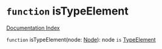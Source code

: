 # `function` isTypeElement

[Documentation Index](../README.md)

`function` isTypeElement(node: [Node](../private.interface.Node/README.md)): node `is` [TypeElement](../private.interface.TypeElement/README.md)